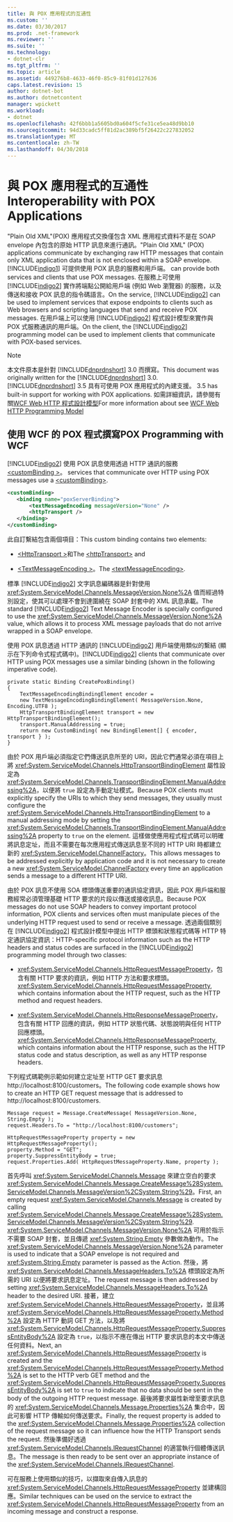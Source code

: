```yaml
---
title: 與 POX 應用程式的互通性
ms.custom: ''
ms.date: 03/30/2017
ms.prod: .net-framework
ms.reviewer: ''
ms.suite: ''
ms.technology:
- dotnet-clr
ms.tgt_pltfrm: ''
ms.topic: article
ms.assetid: 449276b8-4633-46f0-85c9-81f01d127636
caps.latest.revision: 15
author: dotnet-bot
ms.author: dotnetcontent
manager: wpickett
ms.workload:
- dotnet
ms.openlocfilehash: 42f6bbb1a5605bd0a604f5cfe31ce5ea48d9bb10
ms.sourcegitcommit: 94d33cadc5ff81d2ac389bf5f26422c227832052
ms.translationtype: MT
ms.contentlocale: zh-TW
ms.lasthandoff: 04/30/2018
---
```

# <a name="interoperability-with-pox-applications"></a><span data-ttu-id="a7f06-102">與 POX 應用程式的互通性</span><span class="sxs-lookup"><span data-stu-id="a7f06-102">Interoperability with POX Applications</span></span>
<span data-ttu-id="a7f06-103">"Plain Old XML"(POX) 應用程式交換僅包含 XML 應用程式資料不是在 SOAP envelope 內包含的原始 HTTP 訊息來進行通訊。</span><span class="sxs-lookup"><span data-stu-id="a7f06-103">"Plain Old XML" (POX) applications communicate by exchanging raw HTTP messages that contain only XML application data that is not enclosed within a SOAP envelope.</span></span> [!INCLUDE[indigo1](../../../../includes/indigo1-md.md)]<span data-ttu-id="a7f06-104"> 可提供使用 POX 訊息的服務和用戶端。</span><span class="sxs-lookup"><span data-stu-id="a7f06-104"> can provide both services and clients that use POX messages.</span></span> <span data-ttu-id="a7f06-105">在服務上可使用 [!INCLUDE[indigo2](../../../../includes/indigo2-md.md)] 實作將端點公開給用戶端 (例如 Web 瀏覽器) 的服務，以及傳送和接收 POX 訊息的指令碼語言。</span><span class="sxs-lookup"><span data-stu-id="a7f06-105">On the service, [!INCLUDE[indigo2](../../../../includes/indigo2-md.md)] can be used to implement services that expose endpoints to clients such as Web browsers and scripting languages that send and receive POX messages.</span></span> <span data-ttu-id="a7f06-106">在用戶端上可以使用 [!INCLUDE[indigo2](../../../../includes/indigo2-md.md)] 程式設計模型來實作與 POX 式服務通訊的用戶端。</span><span class="sxs-lookup"><span data-stu-id="a7f06-106">On the client, the [!INCLUDE[indigo2](../../../../includes/indigo2-md.md)] programming model can be used to implement clients that communicate with POX-based services.</span></span>  
  
> [!NOTE]
>  <span data-ttu-id="a7f06-107">本文件原本是針對 [!INCLUDE[dnprdnshort](../../../../includes/dnprdnshort-md.md)] 3.0 而撰寫。</span><span class="sxs-lookup"><span data-stu-id="a7f06-107">This document was originally written for the [!INCLUDE[dnprdnshort](../../../../includes/dnprdnshort-md.md)] 3.0.</span></span>  [!INCLUDE[dnprdnshort](../../../../includes/dnprdnshort-md.md)]<span data-ttu-id="a7f06-108"> 3.5 具有可使用 POX 應用程式的內建支援。</span><span class="sxs-lookup"><span data-stu-id="a7f06-108"> 3.5 has built-in support for working with POX applications.</span></span> <span data-ttu-id="a7f06-109">如需詳細資訊，請參閱有關[WCF Web HTTP 程式設計模型](../../../../docs/framework/wcf/feature-details/wcf-web-http-programming-model.md)</span><span class="sxs-lookup"><span data-stu-id="a7f06-109">For more information about see [WCF Web HTTP Programming Model](../../../../docs/framework/wcf/feature-details/wcf-web-http-programming-model.md)</span></span>  
  
## <a name="pox-programming-with-wcf"></a><span data-ttu-id="a7f06-110">使用 WCF 的 POX 程式撰寫</span><span class="sxs-lookup"><span data-stu-id="a7f06-110">POX Programming with WCF</span></span>  
 [!INCLUDE[indigo2](../../../../includes/indigo2-md.md)]<span data-ttu-id="a7f06-111"> 使用 POX 訊息使用透過 HTTP 通訊的服務[ \<customBinding >](../../../../docs/framework/configure-apps/file-schema/wcf/custombinding.md)。</span><span class="sxs-lookup"><span data-stu-id="a7f06-111"> services that communicate over HTTP using POX messages use a [\<customBinding>](../../../../docs/framework/configure-apps/file-schema/wcf/custombinding.md).</span></span>  
  
```xml  
<customBinding>  
   <binding name="poxServerBinding">  
       <textMessageEncoding messageVersion="None" />  
       <httpTransport />  
   </binding>  
</customBinding>  
```  
  
 <span data-ttu-id="a7f06-112">此自訂繫結包含兩個項目：</span><span class="sxs-lookup"><span data-stu-id="a7f06-112">This custom binding contains two elements:</span></span>  
  
-   <span data-ttu-id="a7f06-113">[ \<HttpTransport >](../../../../docs/framework/configure-apps/file-schema/wcf/httptransport.md)和</span><span class="sxs-lookup"><span data-stu-id="a7f06-113">The [\<httpTransport>](../../../../docs/framework/configure-apps/file-schema/wcf/httptransport.md) and</span></span>  
  
-   <span data-ttu-id="a7f06-114">[ \<TextMessageEncoding >](../../../../docs/framework/configure-apps/file-schema/wcf/textmessageencoding.md)。</span><span class="sxs-lookup"><span data-stu-id="a7f06-114">The [\<textMessageEncoding>](../../../../docs/framework/configure-apps/file-schema/wcf/textmessageencoding.md).</span></span>  
  
 <span data-ttu-id="a7f06-115">標準 [!INCLUDE[indigo2](../../../../includes/indigo2-md.md)] 文字訊息編碼器是針對使用 <xref:System.ServiceModel.Channels.MessageVersion.None%2A> 值而經過特別設定，使其可以處理不會到達圍繞在 SOAP 封套中的 XML 訊息承載。</span><span class="sxs-lookup"><span data-stu-id="a7f06-115">The standard [!INCLUDE[indigo2](../../../../includes/indigo2-md.md)] Text Message Encoder is specially configured to use the <xref:System.ServiceModel.Channels.MessageVersion.None%2A> value, which allows it to process XML message payloads that do not arrive wrapped in a SOAP envelope.</span></span>  
  
 <span data-ttu-id="a7f06-116">使用 POX 訊息透過 HTTP 通訊的 [!INCLUDE[indigo2](../../../../includes/indigo2-md.md)] 用戶端使用類似的繫結 (顯示在下列命令式程式碼中)。</span><span class="sxs-lookup"><span data-stu-id="a7f06-116">[!INCLUDE[indigo2](../../../../includes/indigo2-md.md)] clients that communicate over HTTP using POX messages use a similar binding (shown in the following imperative code).</span></span>  
  
```  
private static Binding CreatePoxBinding()  
{  
    TextMessageEncodingBindingElement encoder =   
    new TextMessageEncodingBindingElement( MessageVersion.None, Encoding.UTF8 );  
    HttpTransportBindingElement transport = new HttpTransportBindingElement();  
    transport.ManualAddressing = true;  
    return new CustomBinding( new BindingElement[] { encoder, transport } );  
}   
```  
  
 <span data-ttu-id="a7f06-117">由於 POX 用戶端必須指定它們傳送訊息所至的 URI，因此它們通常必須在項目上將 <xref:System.ServiceModel.Channels.HttpTransportBindingElement> 屬性設定為 <xref:System.ServiceModel.Channels.TransportBindingElement.ManualAddressing%2A>，以便將 `true` 設定為手動定址模式。</span><span class="sxs-lookup"><span data-stu-id="a7f06-117">Because POX clients must explicitly specify the URIs to which they send messages, they usually must configure the <xref:System.ServiceModel.Channels.HttpTransportBindingElement> to a manual addressing mode by setting the <xref:System.ServiceModel.Channels.TransportBindingElement.ManualAddressing%2A> property to `true` on the element.</span></span> <span data-ttu-id="a7f06-118">這樣做使應用程式程式碼可以明確將訊息定址，而且不需要在每次應用程式傳送訊息至不同的 HTTP URI 時都建立新的 <xref:System.ServiceModel.ChannelFactory>。</span><span class="sxs-lookup"><span data-stu-id="a7f06-118">This allows messages to be addressed explicitly by application code and it is not necessary to create a new <xref:System.ServiceModel.ChannelFactory> every time an application sends a message to a different HTTP URI.</span></span>  
  
 <span data-ttu-id="a7f06-119">由於 POX 訊息不使用 SOA 標頭傳送重要的通訊協定資訊，因此 POX 用戶端和服務經常必須管理基礎 HTTP 要求的片段以傳送或接收訊息。</span><span class="sxs-lookup"><span data-stu-id="a7f06-119">Because POX messages do not use SOAP headers to convey important protocol information, POX clients and services often must manipulate pieces of the underlying HTTP request used to send or receive a message.</span></span> <span data-ttu-id="a7f06-120">透過兩個類別在 [!INCLUDE[indigo2](../../../../includes/indigo2-md.md)] 程式設計模型中提出 HTTP 標頭和狀態程式碼等 HTTP 特定通訊協定資訊：</span><span class="sxs-lookup"><span data-stu-id="a7f06-120">HTTP-specific protocol information such as the HTTP headers and status codes are surfaced in the [!INCLUDE[indigo2](../../../../includes/indigo2-md.md)] programming model through two classes:</span></span>  
  
-   <span data-ttu-id="a7f06-121"><xref:System.ServiceModel.Channels.HttpRequestMessageProperty>，包含有關 HTTP 要求的資訊，例如 HTTP 方法和要求標頭。</span><span class="sxs-lookup"><span data-stu-id="a7f06-121"><xref:System.ServiceModel.Channels.HttpRequestMessageProperty>, which contains information about the HTTP request, such as the HTTP method and request headers.</span></span>  
  
-   <span data-ttu-id="a7f06-122"><xref:System.ServiceModel.Channels.HttpResponseMessageProperty>，包含有關 HTTP 回應的資訊，例如 HTTP 狀態代碼、狀態說明與任何 HTTP 回應標頭。</span><span class="sxs-lookup"><span data-stu-id="a7f06-122"><xref:System.ServiceModel.Channels.HttpResponseMessageProperty>, which contains information about the HTTP response, such as the HTTP status code and status description, as well as any HTTP response headers.</span></span>  
  
 <span data-ttu-id="a7f06-123">下列程式碼範例示範如何建立定址至 HTTP GET 要求訊息http://localhost:8100/customers。</span><span class="sxs-lookup"><span data-stu-id="a7f06-123">The following code example shows how to create an HTTP GET request message that is addressed to http://localhost:8100/customers.</span></span>  
  
```  
Message request = Message.CreateMessage( MessageVersion.None, String.Empty );  
request.Headers.To = "http://localhost:8100/customers";  
  
HttpRequestMessageProperty property = new HttpRequestMessageProperty();  
property.Method = "GET";  
property.SuppressEntityBody = true;  
request.Properties.Add( HttpRequestMessageProperty.Name, property );  
```  
  
 <span data-ttu-id="a7f06-124">首先呼叫 <xref:System.ServiceModel.Channels.Message> 來建立空白的要求 <xref:System.ServiceModel.Channels.Message.CreateMessage%28System.ServiceModel.Channels.MessageVersion%2CSystem.String%29>。</span><span class="sxs-lookup"><span data-stu-id="a7f06-124">First, an empty request <xref:System.ServiceModel.Channels.Message> is created by calling <xref:System.ServiceModel.Channels.Message.CreateMessage%28System.ServiceModel.Channels.MessageVersion%2CSystem.String%29>.</span></span> <span data-ttu-id="a7f06-125"><xref:System.ServiceModel.Channels.MessageVersion.None%2A> 可用於指示不需要 SOAP 封套，並且傳遞 <xref:System.String.Empty> 參數做為動作。</span><span class="sxs-lookup"><span data-stu-id="a7f06-125">The <xref:System.ServiceModel.Channels.MessageVersion.None%2A> parameter is used to indicate that a SOAP envelope is not required and <xref:System.String.Empty> parameter is passed as the Action.</span></span> <span data-ttu-id="a7f06-126">然後，將 <xref:System.ServiceModel.Channels.MessageHeaders.To%2A> 標頭設定為所需的 URI 以便將要求訊息定址。</span><span class="sxs-lookup"><span data-stu-id="a7f06-126">The request message is then addressed by setting <xref:System.ServiceModel.Channels.MessageHeaders.To%2A> header to the desired URI.</span></span> <span data-ttu-id="a7f06-127">接著，建立 <xref:System.ServiceModel.Channels.HttpRequestMessageProperty>，並且將 <xref:System.ServiceModel.Channels.HttpRequestMessageProperty.Method%2A> 設定為 HTTP 動詞 GET 方法，以及將 <xref:System.ServiceModel.Channels.HttpRequestMessageProperty.SuppressEntityBody%2A> 設定為 `true`，以指示不應在傳出 HTTP 要求訊息的本文中傳送任何資料。</span><span class="sxs-lookup"><span data-stu-id="a7f06-127">Next, an <xref:System.ServiceModel.Channels.HttpRequestMessageProperty> is created and the <xref:System.ServiceModel.Channels.HttpRequestMessageProperty.Method%2A> is set to the HTTP verb GET method and the <xref:System.ServiceModel.Channels.HttpRequestMessageProperty.SuppressEntityBody%2A> is set to `true` to indicate that no data should be sent in the body of the outgoing HTTP request message.</span></span> <span data-ttu-id="a7f06-128">最後將要求屬性新增至要求訊息的 <xref:System.ServiceModel.Channels.Message.Properties%2A> 集合中，因此可影響 HTTP 傳輸如何傳送要求。</span><span class="sxs-lookup"><span data-stu-id="a7f06-128">Finally, the request property is added to the <xref:System.ServiceModel.Channels.Message.Properties%2A> collection of the request message so it can influence how the HTTP Transport sends the request.</span></span> <span data-ttu-id="a7f06-129">然後準備好透過 <xref:System.ServiceModel.Channels.IRequestChannel> 的適當執行個體傳送訊息。</span><span class="sxs-lookup"><span data-stu-id="a7f06-129">The message is then ready to be sent over an appropriate instance of the <xref:System.ServiceModel.Channels.IRequestChannel>.</span></span>  
  
 <span data-ttu-id="a7f06-130">可在服務上使用類似的技巧，以擷取來自傳入訊息的 <xref:System.ServiceModel.Channels.HttpRequestMessageProperty> 並建構回應。</span><span class="sxs-lookup"><span data-stu-id="a7f06-130">Similar techniques can be used on the service to extract the <xref:System.ServiceModel.Channels.HttpRequestMessageProperty> from an incoming message and construct a response.</span></span>
